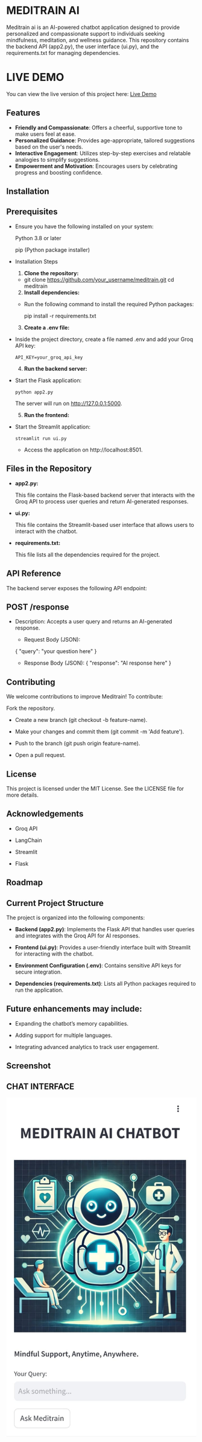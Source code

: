 
# MEDITRAIN AI

Meditrain ai is an AI-powered chatbot application designed to provide personalized and compassionate support to individuals seeking mindfulness, meditation, and wellness guidance. This repository contains the backend API (app2.py), the user interface (ui.py), and the requirements.txt for managing dependencies.

# LIVE DEMO
You can view the live version of this project here: [Live Demo](https://meditrainai-27.onrender.com)

## Features

- **Friendly and Compassionate**: Offers a cheerful, supportive tone to make users feel at ease.
- **Personalized Guidance**: Provides age-appropriate, tailored suggestions based on the user's needs.
- **Interactive Engagement**: Utilizes step-by-step exercises and relatable analogies to simplify suggestions.
- **Empowerment and Motivation**: Encourages users by celebrating progress and boosting confidence.



## Installation


## Prerequisites
- Ensure you have the following installed on your system:

    Python 3.8 or later

    pip (Python package installer)

- Installation Steps

   1) **Clone the repository:**

   - git clone https://github.com/your_username/meditrain.git
          cd meditrain

   2) **Install dependencies:**
   - Run the following command to install the required Python packages:

      pip install -r requirements.txt

   3) **Create a .env file:**
- Inside the project directory, create a file named .env and add your Groq API key:

      API_KEY=your_groq_api_key

   4) **Run the backend server:**
- Start the Flask application:

      python app2.py

    The server will run on http://127.0.0.1:5000.

  5) **Run the frontend:**
- Start the Streamlit application:

      streamlit run ui.py

   - Access the application on http://localhost:8501.

## Files in the Repository

- **app2.py:**

  This file contains the Flask-based backend server that interacts with the Groq API to process user queries and return AI-generated responses.

- **ui.py:**

  This file contains the Streamlit-based user interface that allows users to interact with the chatbot.

- **requirements.txt:**

  This file lists all the dependencies required for the project.
    
## API Reference

The backend server exposes the following API endpoint:

## POST /response
- Description: Accepts a user query and returns an AI-generated response.

  - Request Body (JSON):

  {
  "query": "your question here"
  }

   - Response Body (JSON):
  {
  "response": "AI response here"
  }
## Contributing

We welcome contributions to improve Meditrain! To contribute:

Fork the repository.

- Create a new branch (git checkout -b feature-name).

- Make your changes and commit them (git commit -m 'Add feature').

- Push to the branch (git push origin feature-name).

- Open a pull request.


## License

This project is licensed under the MIT License. See the LICENSE file for more details.


## Acknowledgements

 - Groq API

- LangChain

- Streamlit

- Flask

## Roadmap

## Current Project Structure

The project is organized into the following components:

- **Backend (app2.py)**: Implements the Flask API that handles user queries and integrates with the Groq API for AI responses.

- **Frontend (ui.py)**: Provides a user-friendly interface built with Streamlit for interacting with the chatbot.

- **Environment Configuration (.env)**: Contains sensitive API keys for secure integration.

- **Dependencies (requirements.txt)**: Lists all Python packages required to run the application.

## Future enhancements may include:

- Expanding the chatbot’s memory capabilities.

- Adding support for multiple languages.

- Integrating advanced analytics to track user engagement.


## Screenshot
## CHAT INTERFACE
![Screenshot](https://github.com/LAHARI849/MEDITRAINAI/blob/1c33f41d63b70fcde50e2f664bfe0eedd953b984/frontend/screenshot.jpeg)

